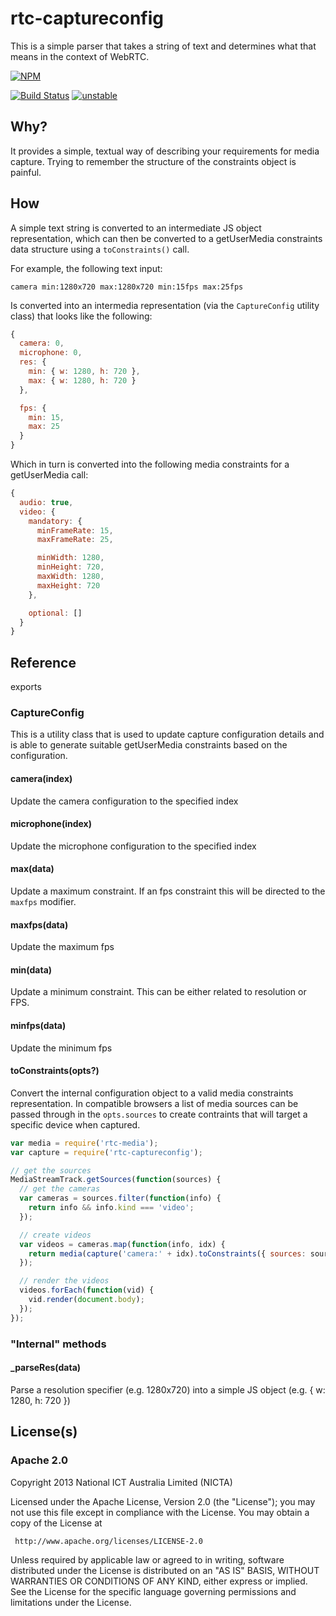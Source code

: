 # rtc-captureconfig

This is a simple parser that takes a string of text and determines what
that means in the context of WebRTC.


[![NPM](https://nodei.co/npm/rtc-captureconfig.png)](https://nodei.co/npm/rtc-captureconfig/)

[![Build Status](https://travis-ci.org/rtc-io/rtc-captureconfig.png?branch=master)](https://travis-ci.org/rtc-io/rtc-captureconfig)
[![unstable](http://hughsk.github.io/stability-badges/dist/unstable.svg)](http://github.com/hughsk/stability-badges)

## Why?

It provides a simple, textual way of describing your requirements for
media capture.  Trying to remember the structure of the constraints object
is painful.

## How

A simple text string is converted to an intermediate JS object
representation, which can then be converted to a getUserMedia constraints
data structure using a `toConstraints()` call.

For example, the following text input:

```
camera min:1280x720 max:1280x720 min:15fps max:25fps
```

Is converted into an intermedia representation (via the `CaptureConfig`
utility class) that looks like the following:

```js
{
  camera: 0,
  microphone: 0,
  res: {
    min: { w: 1280, h: 720 },
    max: { w: 1280, h: 720 }
  },

  fps: {
    min: 15,
    max: 25
  }
}
```

Which in turn is converted into the following media constraints for
a getUserMedia call:

```js
{
  audio: true,
  video: {
    mandatory: {
      minFrameRate: 15,
      maxFrameRate: 25,

      minWidth: 1280,
      minHeight: 720,
      maxWidth: 1280,
      maxHeight: 720
    },

    optional: []
  }
}
```

## Reference

 exports

### CaptureConfig

This is a utility class that is used to update capture configuration
details and is able to generate suitable getUserMedia constraints based
on the configuration.

#### camera(index)

Update the camera configuration to the specified index

#### microphone(index)

Update the microphone configuration to the specified index

#### max(data)

Update a maximum constraint.  If an fps constraint this will be directed
to the `maxfps` modifier.

#### maxfps(data)

Update the maximum fps

#### min(data)

Update a minimum constraint.  This can be either related to resolution
or FPS.

#### minfps(data)

Update the minimum fps

#### toConstraints(opts?)

Convert the internal configuration object to a valid media constraints
representation.  In compatible browsers a list of media sources can
be passed through in the `opts.sources` to create contraints that will
target a specific device when captured.

```js
var media = require('rtc-media');
var capture = require('rtc-captureconfig');

// get the sources
MediaStreamTrack.getSources(function(sources) {
  // get the cameras
  var cameras = sources.filter(function(info) {
    return info && info.kind === 'video';
  });

  // create videos
  var videos = cameras.map(function(info, idx) {
    return media(capture('camera:' + idx).toConstraints({ sources: sources }));
  });

  // render the videos
  videos.forEach(function(vid) {
    vid.render(document.body);
  });
});
```

### "Internal" methods

#### _parseRes(data)

Parse a resolution specifier (e.g. 1280x720) into a simple JS object
(e.g. { w: 1280, h: 720 })

## License(s)

### Apache 2.0

Copyright 2013 National ICT Australia Limited (NICTA)

   Licensed under the Apache License, Version 2.0 (the "License");
   you may not use this file except in compliance with the License.
   You may obtain a copy of the License at

     http://www.apache.org/licenses/LICENSE-2.0

   Unless required by applicable law or agreed to in writing, software
   distributed under the License is distributed on an "AS IS" BASIS,
   WITHOUT WARRANTIES OR CONDITIONS OF ANY KIND, either express or implied.
   See the License for the specific language governing permissions and
   limitations under the License.
